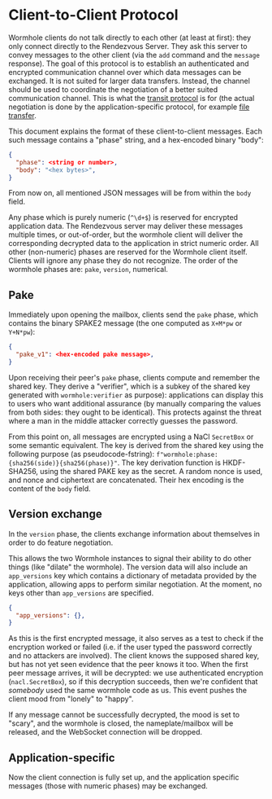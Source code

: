 # Client-to-Client Protocol

Wormhole clients do not talk directly to each other (at least at first): they
only connect directly to the Rendezvous Server. They ask this server to
convey messages to the other client (via the `add` command and the `message`
response).
The goal of this protocol is to establish an authenticated and encrypted
communication channel over which data messages can be exchanged. It is not
suited for larger data transfers. Instead, the channel should be used to coordinate
the negotiation of a better suited communication channel. This is what the
[transit protocol](transit.md) is for (the actual negotiation is done by the
application-specific protocol, for example [file transfer](file-transfer-protocol.md).

This document explains the format of these client-to-client messages. Each
such message contains a "phase" string, and a hex-encoded binary "body":

```json
{
  "phase": <string or number>,
  "body": "<hex bytes>",
}
```

From now on, all mentioned JSON messages will be from within the `body` field.

Any phase which is purely numeric (`^\d+$`) is reserved for encrypted
application data. The Rendezvous server may deliver these messages multiple
times, or out-of-order, but the wormhole client will deliver the
corresponding decrypted data to the application in strict numeric order. All
other (non-numeric) phases are reserved for the Wormhole client itself.
Clients will ignore any phase they do not recognize.
The order of the wormhole phases are: `pake`, `version`, numerical.

## Pake

Immediately upon opening the mailbox, clients send the `pake` phase, which
contains the binary SPAKE2 message (the one computed as `X+M*pw` or
`Y+N*pw`):

```json
{
  "pake_v1": <hex-encoded pake message>,
}
```

Upon receiving their peer's `pake` phase, clients compute and remember the
shared key. They derive a "verifier", which is a subkey of the shared key
generated with `wormhole:verifier` as purpose): applications can display
this to users who want additional assurance (by manually comparing the values
from both sides: they ought to be identical). This protects against the threat
where a man in the middle attacker correctly guesses the password.

From this point on, all messages are encrypted using a NaCl `SecretBox` or some
semantic equivalent. The key is derived from the shared key using the following
purpose (as pseudocode-fstring): `f"wormhole:phase:{sha256(side)}{sha256(phase)}"`.
The key derivation function is HKDF-SHA256, using the shared PAKE key as the secret.
A random nonce is used, and nonce and ciphertext are concatenated. Their hex
encoding is the content of the `body` field.

## Version exchange

In the `version` phase, the clients exchange information about themselves in
order to do feature negotiation. 

This allows the two Wormhole instances
to signal their ability to do other things (like "dilate" the wormhole). The
version data will also include an `app_versions` key which contains a
dictionary of metadata provided by the application, allowing apps to perform
similar negotiation. At the moment, no keys other than `app_versions` are
specified.

```json
{
  "app_versions": {},
}
```

As this is the first encrypted message, it also serves as a test to check if
the encryption worked or failed (i.e. if the user typed the password correctly
and no attackers are involved).
The client knows the supposed shared key, but has not yet seen
evidence that the peer knows it too. When the first peer message arrives, it will
be decrypted: we use authenticated encryption (`nacl.SecretBox`), so if this
decryption succeeds, then we're confident that *somebody* used the same
wormhole code as us. This event pushes the client mood from "lonely" to
"happy".

If any message cannot be successfully decrypted, the mood is set to "scary",
and the wormhole is closed, the nameplate/mailbox
will be released, and the WebSocket connection will be dropped.

## Application-specific

Now the client connection is fully set up, and the application specific messages
(those with numeric phases) may be exchanged.
